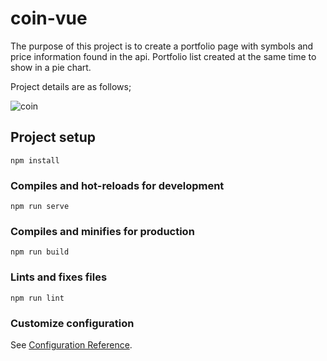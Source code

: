 # coin-vue

The purpose of this project is to create a portfolio page with symbols and price information found in the api. Portfolio list created at the same time
 to show in a pie chart.
 
 Project details are as follows;
 
![coin](https://user-images.githubusercontent.com/110597975/211193483-30aaf840-7c90-4cfb-b1bf-6fa7ae2ed3de.png)


## Project setup
```
npm install
```

### Compiles and hot-reloads for development
```
npm run serve
```

### Compiles and minifies for production
```
npm run build
```

### Lints and fixes files
```
npm run lint
```

### Customize configuration
See [Configuration Reference](https://cli.vuejs.org/config/).
